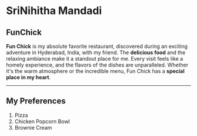 # SriNihitha Mandadi
## FunChick
**Fun Chick** is my absolute favorite restaurant, discovered during an exciting adventure in Hyderabad, India, with my friend. The **delicious food** and the relaxing ambiance make it a standout place for me. Every visit feels like a homely experience, and the flavors of the dishes are unparalleled. Whether it's the warm atmosphere or the incredible menu, Fun Chick has a **special place in my heart**.

---
## My Preferences

1. Pizza
2. Chicken Popcorn Bowl
3. Brownie Cream

        


